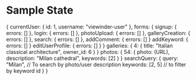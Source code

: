 # Sample State

{
  currentUser: {
    id: 1,
    username: "viewinder-user"
  },
  forms: {
    signup: { errors: [] },
    login: { errors: [] },
    photoUpload: { errors: [] },
    galleryCreation: { errors: [] },
    search: { errors: [] },
    addComment: { errors: [] }
    addKeyword: { errors: [] }
    editUserProfile: { errors: [] }
  }
  galleries: {
    4: {
      title: "Italian classical architecture",
      owner_id: 6
    }
  }
  photos: {
    54: {
      photo: (URL),
      description: "Milan cathedral",
      keywords: [2]
    }
  }
  searchQuery: {
    query: "Milan", // To search by photo/user description
    keywords: [2, 5] // to filter by keyword id
  }
}
